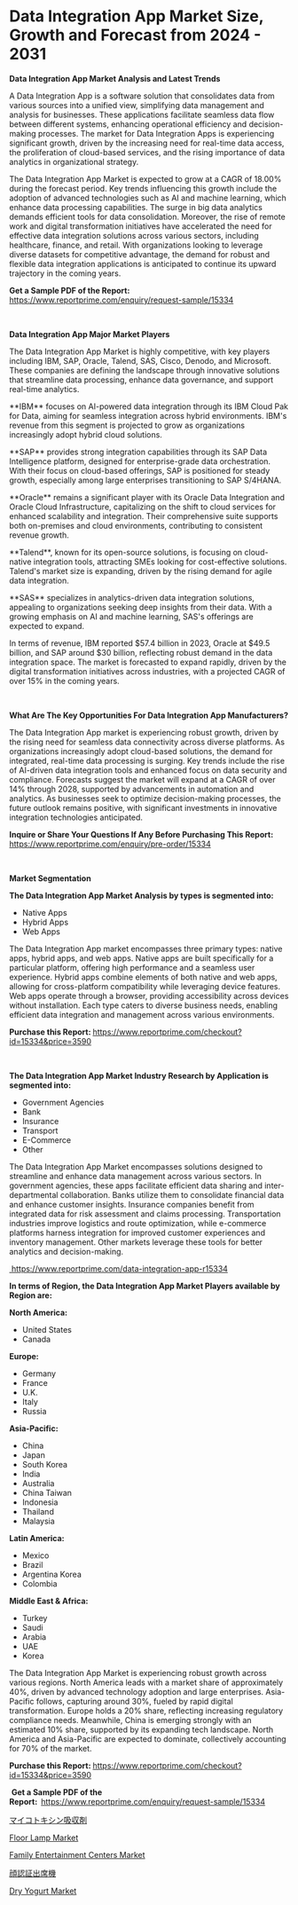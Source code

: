<p><h1>Data Integration App Market Size, Growth and Forecast from 2024 - 2031</h1></p><p><strong>Data Integration App Market Analysis and Latest Trends</strong></p>
<p><p>A Data Integration App is a software solution that consolidates data from various sources into a unified view, simplifying data management and analysis for businesses. These applications facilitate seamless data flow between different systems, enhancing operational efficiency and decision-making processes. The market for Data Integration Apps is experiencing significant growth, driven by the increasing need for real-time data access, the proliferation of cloud-based services, and the rising importance of data analytics in organizational strategy.</p><p>The Data Integration App Market is expected to grow at a CAGR of 18.00% during the forecast period. Key trends influencing this growth include the adoption of advanced technologies such as AI and machine learning, which enhance data processing capabilities. The surge in big data analytics demands efficient tools for data consolidation. Moreover, the rise of remote work and digital transformation initiatives have accelerated the need for effective data integration solutions across various sectors, including healthcare, finance, and retail. With organizations looking to leverage diverse datasets for competitive advantage, the demand for robust and flexible data integration applications is anticipated to continue its upward trajectory in the coming years.</p></p>
<p><strong>Get a Sample PDF of the Report:&nbsp;</strong> <a href="https://www.reportprime.com/enquiry/request-sample/15334">https://www.reportprime.com/enquiry/request-sample/15334</a></p>
<p>&nbsp;</p>
<p><strong>Data Integration App Major Market Players</strong></p>
<p><p>The Data Integration App Market is highly competitive, with key players including IBM, SAP, Oracle, Talend, SAS, Cisco, Denodo, and Microsoft. These companies are defining the landscape through innovative solutions that streamline data processing, enhance data governance, and support real-time analytics.</p><p>**IBM** focuses on AI-powered data integration through its IBM Cloud Pak for Data, aiming for seamless integration across hybrid environments. IBM's revenue from this segment is projected to grow as organizations increasingly adopt hybrid cloud solutions.</p><p>**SAP** provides strong integration capabilities through its SAP Data Intelligence platform, designed for enterprise-grade data orchestration. With their focus on cloud-based offerings, SAP is positioned for steady growth, especially among large enterprises transitioning to SAP S/4HANA.</p><p>**Oracle** remains a significant player with its Oracle Data Integration and Oracle Cloud Infrastructure, capitalizing on the shift to cloud services for enhanced scalability and integration. Their comprehensive suite supports both on-premises and cloud environments, contributing to consistent revenue growth.</p><p>**Talend**, known for its open-source solutions, is focusing on cloud-native integration tools, attracting SMEs looking for cost-effective solutions. Talend's market size is expanding, driven by the rising demand for agile data integration.</p><p>**SAS** specializes in analytics-driven data integration solutions, appealing to organizations seeking deep insights from their data. With a growing emphasis on AI and machine learning, SAS's offerings are expected to expand.</p><p>In terms of revenue, IBM reported $57.4 billion in 2023, Oracle at $49.5 billion, and SAP around $30 billion, reflecting robust demand in the data integration space. The market is forecasted to expand rapidly, driven by the digital transformation initiatives across industries, with a projected CAGR of over 15% in the coming years.</p></p>
<p>&nbsp;</p>
<p><strong>What Are The Key Opportunities For Data Integration App Manufacturers?</strong></p>
<p><p>The Data Integration App market is experiencing robust growth, driven by the rising need for seamless data connectivity across diverse platforms. As organizations increasingly adopt cloud-based solutions, the demand for integrated, real-time data processing is surging. Key trends include the rise of AI-driven data integration tools and enhanced focus on data security and compliance. Forecasts suggest the market will expand at a CAGR of over 14% through 2028, supported by advancements in automation and analytics. As businesses seek to optimize decision-making processes, the future outlook remains positive, with significant investments in innovative integration technologies anticipated.</p></p>
<p><strong>Inquire or Share Your Questions If Any Before Purchasing This Report:</strong> <a href="https://www.reportprime.com/enquiry/pre-order/15334">https://www.reportprime.com/enquiry/pre-order/15334</a></p>
<p>&nbsp;</p>
<p><strong>Market Segmentation</strong></p>
<p><strong>The Data Integration App Market Analysis by types is segmented into:</strong></p>
<p><ul><li>Native Apps</li><li>Hybrid Apps</li><li>Web Apps</li></ul></p>
<p><p>The Data Integration App market encompasses three primary types: native apps, hybrid apps, and web apps. Native apps are built specifically for a particular platform, offering high performance and a seamless user experience. Hybrid apps combine elements of both native and web apps, allowing for cross-platform compatibility while leveraging device features. Web apps operate through a browser, providing accessibility across devices without installation. Each type caters to diverse business needs, enabling efficient data integration and management across various environments.</p></p>
<p><strong>Purchase this Report:&nbsp;</strong><a href="https://www.reportprime.com/checkout?id=15334&price=3590">https://www.reportprime.com/checkout?id=15334&price=3590</a></p>
<p>&nbsp;</p>
<p><strong>The Data Integration App Market Industry Research by Application is segmented into:</strong></p>
<p><ul><li>Government Agencies</li><li>Bank</li><li>Insurance</li><li>Transport</li><li>E-Commerce</li><li>Other</li></ul></p>
<p><p>The Data Integration App Market encompasses solutions designed to streamline and enhance data management across various sectors. In government agencies, these apps facilitate efficient data sharing and inter-departmental collaboration. Banks utilize them to consolidate financial data and enhance customer insights. Insurance companies benefit from integrated data for risk assessment and claims processing. Transportation industries improve logistics and route optimization, while e-commerce platforms harness integration for improved customer experiences and inventory management. Other markets leverage these tools for better analytics and decision-making.</p></p>
<p><a href="https://www.reportprime.com/data-integration-app-r15334">&nbsp;https://www.reportprime.com/data-integration-app-r15334</a></p>
<p><strong>In terms of Region, the Data Integration App Market Players available by Region are:</strong></p>
<p>
    <p> <strong> North America: </strong>
        <ul>
            <li>United States</li>
            <li>Canada</li>
        </ul>
        </p> 
    <p> <strong> Europe: </strong>
        <ul>
            <li>Germany</li>
            <li>France</li>
            <li>U.K.</li>
            <li>Italy</li>
            <li>Russia</li>
        </ul>
        </p> 
    <p> <strong> Asia-Pacific: </strong>
        <ul>
            <li>China</li>
            <li>Japan</li>
            <li>South Korea</li>
            <li>India</li>
            <li>Australia</li>
            <li>China Taiwan</li>
            <li>Indonesia</li>
            <li>Thailand</li>
            <li>Malaysia</li>
        </ul>
        </p> 
    <p> <strong> Latin America: </strong>
        <ul>
            <li>Mexico</li>
            <li>Brazil</li>
            <li>Argentina Korea</li>
            <li>Colombia</li>
        </ul>
        </p> 
    <p> <strong> Middle East & Africa: </strong>
        <ul>
            <li>Turkey</li>
            <li>Saudi</li>
            <li>Arabia</li>
            <li>UAE</li>
            <li>Korea</li>
        </ul>
    </p>
    </p>
<p><p>The Data Integration App Market is experiencing robust growth across various regions. North America leads with a market share of approximately 40%, driven by advanced technology adoption and large enterprises. Asia-Pacific follows, capturing around 30%, fueled by rapid digital transformation. Europe holds a 20% share, reflecting increasing regulatory compliance needs. Meanwhile, China is emerging strongly with an estimated 10% share, supported by its expanding tech landscape. North America and Asia-Pacific are expected to dominate, collectively accounting for 70% of the market.</p></p>
<p><strong>Purchase this Report: </strong><a href="https://www.reportprime.com/checkout?id=15334&price=3590">https://www.reportprime.com/checkout?id=15334&price=3590</a></p>
<p>&nbsp;<strong>Get a Sample PDF of the Report:&nbsp;&nbsp;</strong><a href="https://www.reportprime.com/enquiry/request-sample/15334">https://www.reportprime.com/enquiry/request-sample/15334</a></p>
<p><strong></strong></p>
<p><p><a href="https://medium.com/@kw8enloe/mycotoxin-absorbent-market-%E3%81%AF-%E3%82%B3%E3%82%B9%E3%83%88%E7%AE%A1%E7%90%86%E3%81%A8%E5%8A%B9%E7%8E%87%E5%90%91%E4%B8%8A%E3%82%92%E5%84%AA%E5%85%88%E3%81%97%E3%81%BE%E3%81%99-%E3%81%95%E3%82%89%E3%81%AB-%E5%A0%B1%E5%91%8A%E6%9B%B8%E3%81%AF%E5%B8%82%E5%A0%B4%E3%81%AE%E9%9C%80%E8%A6%81%E9%9D%A2%E3%81%A8%E4%BE%9B%E7%B5%A6%E9%9D%A2%E3%81%AE%E4%B8%A1%E6%96%B9%E3%82%92%E3%82%AB%E3%83%90%E3%83%BC%E3%81%97%E3%81%A6%E3%81%84%E3%81%BE%E3%81%99-mycotoxin-absorbent-83260fa44450">マイコトキシン吸収剤</a></p><p><a href="https://www.linkedin.com/pulse/analyzing-floor-lamp-market-dynamics-growth-drivers-forecasted-xk4sc?trackingId=y0dT2P0tTQWuQmSp11TO1Q%3D%3D">Floor Lamp Market</a></p><p><a href="https://github.com/GenaGaines34/Market-Research-Report-List-1/blob/main/family-entertainment-centers-market.md">Family Entertainment Centers Market</a></p><p><a href="https://medium.com/@kw8enloe/face-identification-attendance-machine-market-%E3%81%AF-%E3%82%B3%E3%82%B9%E3%83%88%E7%AE%A1%E7%90%86%E3%81%A8%E5%8A%B9%E7%8E%87%E5%90%91%E4%B8%8A%E3%82%92%E5%84%AA%E5%85%88%E3%81%97%E3%81%BE%E3%81%99-%E3%81%95%E3%82%89%E3%81%AB-%E5%A0%B1%E5%91%8A%E6%9B%B8%E3%81%AF%E5%B8%82%E5%A0%B4%E3%81%AE%E9%9C%80%E8%A6%81%E9%9D%A2%E3%81%A8%E4%BE%9B%E7%B5%A6%E9%9D%A2%E3%81%AE%E4%B8%A1%E6%96%B9%E3%82%92%E3%82%AB%E3%83%90%E3%83%BC%E3%81%97%E3%81%A6%E3%81%84%E3%81%BE%E3%81%99-70ef796e5bd2">顔認証出席機</a></p><p><a href="https://www.linkedin.com/pulse/what-emerging-market-trends-dry-yogurt-detailed-overview-applications-vxcte?trackingId=EZTn%2BvGoSmubdXmRQLQ%2BKw%3D%3D">Dry Yogurt Market</a></p></p>